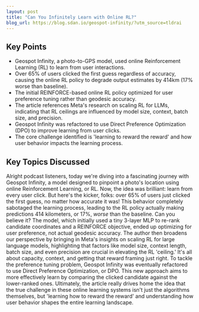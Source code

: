 ```yaml
---
layout: post 
title: "Can You Infinitely Learn with Online RL?"
blog_url: https://blog.sdan.io/geospot-infinity/?utm_source=tldrai 
---
```




## Key Points

- Geospot Infinity, a photo-to-GPS model, used online Reinforcement Learning (RL) to learn from user interactions.
- Over 65% of users clicked the first guess regardless of accuracy, causing the online RL policy to degrade output estimates by 414km (17% worse than baseline).
- The initial REINFORCE-based online RL policy optimized for user preference tuning rather than geodesic accuracy.
- The article references Meta's research on scaling RL for LLMs, indicating that RL ceilings are influenced by model size, context, batch size, and precision.
- Geospot Infinity was refactored to use Direct Preference Optimization (DPO) to improve learning from user clicks.
- The core challenge identified is 'learning to reward the reward' and how user behavior impacts the learning process.

## Key Topics Discussed

Alright podcast listeners, today we're diving into a fascinating journey with Geospot Infinity, a model designed to pinpoint a photo's location using online Reinforcement Learning, or RL. Now, the idea was brilliant: learn from every user click. But here's the kicker, folks: over 65% of users just clicked the first guess, no matter how accurate it was! This behavior completely sabotaged the learning process, leading to the RL policy actually making predictions 414 kilometers, or 17%, *worse* than the baseline. Can you believe it? The model, which initially used a tiny 3-layer MLP to re-rank candidate coordinates and a REINFORCE objective, ended up optimizing for user preference, not actual geodesic accuracy. The author then broadens our perspective by bringing in Meta's insights on scaling RL for large language models, highlighting that factors like model size, context length, batch size, and even precision are crucial in elevating the RL 'ceiling.' It's all about capacity, context, and getting that reward framing just right. To tackle the preference tuning problem, Geospot Infinity was eventually refactored to use Direct Preference Optimization, or DPO. This new approach aims to more effectively learn by comparing the clicked candidate against the lower-ranked ones. Ultimately, the article really drives home the idea that the true challenge in these online learning systems isn't just the algorithms themselves, but 'learning how to reward the reward' and understanding how user behavior shapes the entire learning landscape.

